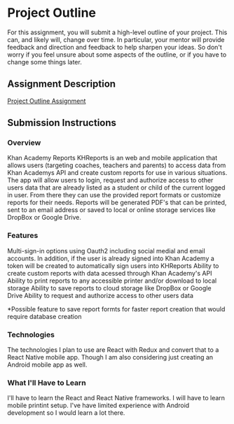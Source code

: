 # Project Outline
For this assignment, you will submit a high-level outline of your project. This can, and likely will, change over time. In particular, your mentor will provide feedback and direction and feedback to help sharpen your ideas. So don't worry if you feel unsure about some aspects of the outline, or if you have to change some things later.

## Assignment Description
[Project Outline Assignment](https://education.launchcode.org/liftoff/assignments/project-outline/)

## Submission Instructions

### Overview

 Khan Academy Reports
 KHReports is an web and mobile application that allows users (targeting coaches, teachers and parents) to access data from Khan Academys API and create custom reports for use in various situations. The app will allow users to login, request and authorize access to other users data that are already listed as a student or child of the current logged in user. From there they can use the provided report formats or customize reports for their needs. Reports will be generated PDF's that can be printed, sent to an email address or saved to local or online storage services like DropBox or Google Drive.

### Features

Multi-sign-in options using Oauth2 including social medial and email accounts. In addition, if the user is already signed into Khan Academy a token will be created to automatically sign users into KHReports
Ability to create custom reports with data acessed through Khan Academy's API
Ability to print reports to any accessible printer and/or download to local storage
Ability to save reports to cloud storage like DropBox or Google Drive
Ability to request and authorize access to other users data

*Possible feature to save report formts for faster report creation that would require database creation

### Technologies

The technologies I plan to use are React with Redux and convert that to a React Native mobile app. Though I am also considering just creating an Android mobile app as well.

### What I'll Have to Learn

I'll have to learn the React and React Native frameworks. I will have to learn mobile printint setup. I've have limited experience with Android development so I would learn a lot there. 
